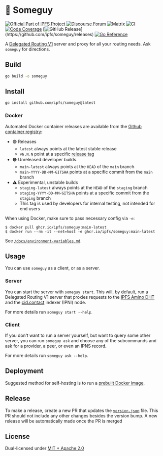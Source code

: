 # 🤷 Someguy

[![Official Part of IPFS Project](https://img.shields.io/badge/project-IPFS-blue.svg?style=flat-square)](https://ipfs.tech)
[![Discourse Forum](https://img.shields.io/discourse/posts?server=https%3A%2F%2Fdiscuss.ipfs.tech)](https://discuss.ipfs.tech)
[![Matrix](https://img.shields.io/matrix/ipfs-space%3Aipfs.io?server_fqdn=matrix.org)](https://matrix.to/#/#ipfs-space:ipfs.io)
[![CI](https://img.shields.io/github/actions/workflow/status/ipfs/someguy/go-test.yml?branch=main)](https://github.com/ipfs/someguy/actions)
[![Code Coverage](https://codecov.io/gh/ipfs/someguy/branch/main/graph/badge.svg?token=9eG7d8fbCB)](https://codecov.io/gh/ipfs/someguy)
[![GitHub Release](https://img.shields.io/github/v/release/ipfs/someguy?filter=!*rc*)](https://github.com/ipfs/someguy/releases)
[![Go Reference](https://pkg.go.dev/badge/github.com/ipfs/someguy.svg)](https://pkg.go.dev/github.com/ipfs/someguy)

A [Delegated Routing V1](https://specs.ipfs.tech/routing/http-routing-v1/) server and proxy for all your routing needs. Ask `someguy` for directions.

## Build

```bash
go build -o someguy
```

## Install

```bash
go install github.com/ipfs/someguy@latest
```

### Docker

Automated Docker container releases are available from the [Github container registry](https://github.com/ipfs/someguy/pkgs/container/someguy):

- 🟢 Releases
  - `latest` always points at the latest stable release
  - `vN.N.N` point at a specific [release tag](https://github.com/ipfs/someguy/releases)
- 🟠 Unreleased developer builds
  - `main-latest` always points at the `HEAD` of the `main` branch
  - `main-YYYY-DD-MM-GITSHA` points at a specific commit from the `main` branch
- ⚠️ Experimental, unstable builds
  - `staging-latest` always points at the `HEAD` of the `staging` branch
  - `staging-YYYY-DD-MM-GITSHA` points at a specific commit from the `staging` branch
  - This tag is used by developers for internal testing, not intended for end users

When using Docker, make sure to pass necessary config via `-e`:
```console
$ docker pull ghcr.io/ipfs/someguy:main-latest
$ docker run --rm -it --net=host -e ghcr.io/ipfs/someguy:main-latest
```

See [`/docs/environment-variables.md`](./docs/environment-variables.md).

## Usage

You can use `someguy` as a client, or as a server.

### Server

You can start the server with `someguy start`. This will, by default, run a Delegated Routing V1 server that proxies requests to the [IPFS Amino DHT](https://blog.ipfs.tech/2023-09-amino-refactoring/) and the [cid.contact](https://cid.contact) indexer (IPNI) node.

For more details run `someguy start --help`.

### Client

If you don't want to run a server yourself, but want to query some other server, you can run `someguy ask` and choose any of the subcommands and ask for a provider, a peer, or even an IPNS record.

For more details run `someguy ask --help`.

## Deployment

Suggested method for self-hosting is to run a [prebuilt Docker image](#docker).

## Release

To make a release, create a new PR that updates the [`version.json`](./version.json) file. This PR should not include any other changes besides the version bump. A new release will be automatically made once the PR is merged

## License

Dual-licensed under [MIT + Apache 2.0](LICENSE.md)
